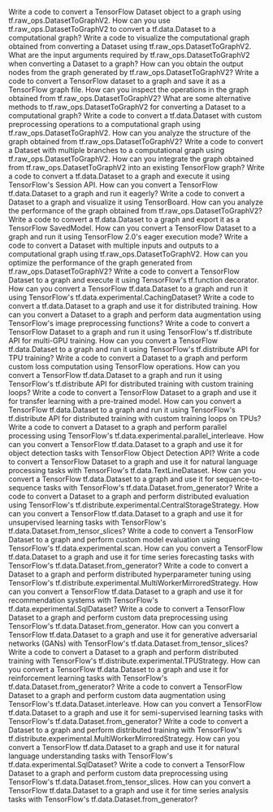 Write a code to convert a TensorFlow Dataset object to a graph using tf.raw_ops.DatasetToGraphV2.
How can you use tf.raw_ops.DatasetToGraphV2 to convert a tf.data.Dataset to a computational graph?
Write a code to visualize the computational graph obtained from converting a Dataset using tf.raw_ops.DatasetToGraphV2.
What are the input arguments required by tf.raw_ops.DatasetToGraphV2 when converting a Dataset to a graph?
How can you obtain the output nodes from the graph generated by tf.raw_ops.DatasetToGraphV2?
Write a code to convert a TensorFlow dataset to a graph and save it as a TensorFlow graph file.
How can you inspect the operations in the graph obtained from tf.raw_ops.DatasetToGraphV2?
What are some alternative methods to tf.raw_ops.DatasetToGraphV2 for converting a Dataset to a computational graph?
Write a code to convert a tf.data.Dataset with custom preprocessing operations to a computational graph using tf.raw_ops.DatasetToGraphV2.
How can you analyze the structure of the graph obtained from tf.raw_ops.DatasetToGraphV2?
Write a code to convert a Dataset with multiple branches to a computational graph using tf.raw_ops.DatasetToGraphV2.
How can you integrate the graph obtained from tf.raw_ops.DatasetToGraphV2 into an existing TensorFlow graph?
Write a code to convert a tf.data.Dataset to a graph and execute it using TensorFlow's Session API.
How can you convert a TensorFlow tf.data.Dataset to a graph and run it eagerly?
Write a code to convert a Dataset to a graph and visualize it using TensorBoard.
How can you analyze the performance of the graph obtained from tf.raw_ops.DatasetToGraphV2?
Write a code to convert a tf.data.Dataset to a graph and export it as a TensorFlow SavedModel.
How can you convert a TensorFlow Dataset to a graph and run it using TensorFlow 2.0's eager execution mode?
Write a code to convert a Dataset with multiple inputs and outputs to a computational graph using tf.raw_ops.DatasetToGraphV2.
How can you optimize the performance of the graph generated from tf.raw_ops.DatasetToGraphV2?
Write a code to convert a TensorFlow Dataset to a graph and execute it using TensorFlow's tf.function decorator.
How can you convert a TensorFlow tf.data.Dataset to a graph and run it using TensorFlow's tf.data.experimental.CachingDataset?
Write a code to convert a tf.data.Dataset to a graph and use it for distributed training.
How can you convert a Dataset to a graph and perform data augmentation using TensorFlow's image preprocessing functions?
Write a code to convert a TensorFlow Dataset to a graph and run it using TensorFlow's tf.distribute API for multi-GPU training.
How can you convert a TensorFlow tf.data.Dataset to a graph and run it using TensorFlow's tf.distribute API for TPU training?
Write a code to convert a Dataset to a graph and perform custom loss computation using TensorFlow operations.
How can you convert a TensorFlow tf.data.Dataset to a graph and run it using TensorFlow's tf.distribute API for distributed training with custom training loops?
Write a code to convert a TensorFlow Dataset to a graph and use it for transfer learning with a pre-trained model.
How can you convert a TensorFlow tf.data.Dataset to a graph and run it using TensorFlow's tf.distribute API for distributed training with custom training loops on TPUs?
Write a code to convert a Dataset to a graph and perform parallel processing using TensorFlow's tf.data.experimental.parallel_interleave.
How can you convert a TensorFlow tf.data.Dataset to a graph and use it for object detection tasks with TensorFlow Object Detection API?
Write a code to convert a TensorFlow Dataset to a graph and use it for natural language processing tasks with TensorFlow's tf.data.TextLineDataset.
How can you convert a TensorFlow tf.data.Dataset to a graph and use it for sequence-to-sequence tasks with TensorFlow's tf.data.Dataset.from_generator?
Write a code to convert a Dataset to a graph and perform distributed evaluation using TensorFlow's tf.distribute.experimental.CentralStorageStrategy.
How can you convert a TensorFlow tf.data.Dataset to a graph and use it for unsupervised learning tasks with TensorFlow's tf.data.Dataset.from_tensor_slices?
Write a code to convert a TensorFlow Dataset to a graph and perform custom model evaluation using TensorFlow's tf.data.experimental.scan.
How can you convert a TensorFlow tf.data.Dataset to a graph and use it for time series forecasting tasks with TensorFlow's tf.data.Dataset.from_generator?
Write a code to convert a Dataset to a graph and perform distributed hyperparameter tuning using TensorFlow's tf.distribute.experimental.MultiWorkerMirroredStrategy.
How can you convert a TensorFlow tf.data.Dataset to a graph and use it for recommendation systems with TensorFlow's tf.data.experimental.SqlDataset?
Write a code to convert a TensorFlow Dataset to a graph and perform custom data preprocessing using TensorFlow's tf.data.Dataset.from_generator.
How can you convert a TensorFlow tf.data.Dataset to a graph and use it for generative adversarial networks (GANs) with TensorFlow's tf.data.Dataset.from_tensor_slices?
Write a code to convert a Dataset to a graph and perform distributed training with TensorFlow's tf.distribute.experimental.TPUStrategy.
How can you convert a TensorFlow tf.data.Dataset to a graph and use it for reinforcement learning tasks with TensorFlow's tf.data.Dataset.from_generator?
Write a code to convert a TensorFlow Dataset to a graph and perform custom data augmentation using TensorFlow's tf.data.Dataset.interleave.
How can you convert a TensorFlow tf.data.Dataset to a graph and use it for semi-supervised learning tasks with TensorFlow's tf.data.Dataset.from_generator?
Write a code to convert a Dataset to a graph and perform distributed training with TensorFlow's tf.distribute.experimental.MultiWorkerMirroredStrategy.
How can you convert a TensorFlow tf.data.Dataset to a graph and use it for natural language understanding tasks with TensorFlow's tf.data.experimental.SqlDataset?
Write a code to convert a TensorFlow Dataset to a graph and perform custom data preprocessing using TensorFlow's tf.data.Dataset.from_tensor_slices.
How can you convert a TensorFlow tf.data.Dataset to a graph and use it for time series analysis tasks with TensorFlow's tf.data.Dataset.from_generator?